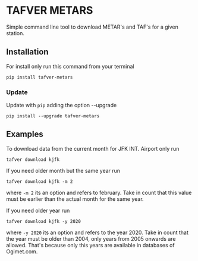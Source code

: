 # TAFVER METARS

Simple command line tool to download METAR's and TAF's for a given station.

## Installation

For install only run this command from your terminal

```
pip install tafver-metars
```

### Update

Update with `pip` adding the option --upgrade

```
pip install --upgrade tafver-metars
```

## Examples

To download data from the current month for JFK INT. Airport only run 

```
tafver download kjfk
```

If you need older month but the same year run

```
tafver download kjfk -m 2
```

where `-m 2` its an option and refers to february. Take in count that this value must be
earlier than the actual month for the same year.

If you need older year run

```
tafver download kjfk -y 2020
```

where `-y 2020` its an option and refers to the year 2020. Take in count that the year must be
older than 2004, only years from 2005 onwards are allowed. That's because only this years are
available in databases of Ogimet.com. 
